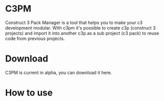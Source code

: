 # C3PM

Construct 3 Pack Manager is a tool that helps you to make your c3 development modular. With c3pm it's possible to create c3p
(construct 3 projects) and import it into another c3p as a sub project (c3 pack) to reuse code from previous projects.

# Download

C3PM is current in alpha, you can download it here.

# How to use

